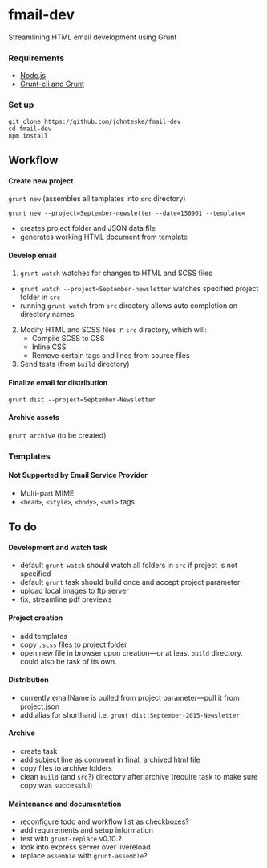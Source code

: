 # fmail-dev
Streamlining HTML email development using Grunt

### Requirements
* [Node.js](https://nodejs.org/)
* [Grunt-cli and Grunt](http://gruntjs.com/)

### Set up
```
git clone https://github.com/johnteske/fmail-dev
cd fmail-dev
npm install
```

## Workflow

#### Create new project

`grunt new` (assembles all templates into `src` directory)

`grunt new --project=September-newsletter --date=150901 --template=`
* creates project folder and JSON data file
* generates working HTML document from template

#### Develop email
1. `grunt watch` watches for changes to HTML and SCSS files
* `grunt watch --project=September-newsletter` watches specified project folder in `src`
* running `grunt watch` from `src` directory allows auto completion on directory names
2. Modify HTML and SCSS files in `src` directory, which will:
	* Compile SCSS to CSS
	* Inline CSS
	* Remove certain tags and lines from source files
3. Send tests (from `build` directory)

#### Finalize email for distribution
`grunt dist --project=September-Newsletter`

#### Archive assets
`grunt archive` (to be created)

### Templates
#### Not Supported by Email Service Provider

* Multi-part MIME
* `<head>`, `<style>`, `<body>`, `<vml>` tags

## To do

#### Development and watch task
* default `grunt watch` should watch all folders in `src` if project is not specified
* default `grunt` task should build once and accept project parameter
* upload local images to ftp server
* fix, streamline pdf previews

#### Project creation
* add templates
* copy `.scss` files to project folder
* open new file in browser upon creation—or at least `build` directory. could also be task of its own.

#### Distribution
* currently emailName is pulled from project parameter—pull it from project.json
* add alias for shorthand i.e. `grunt dist:September-2015-Newsletter`

#### Archive
* create task
* add subject line as comment in final, archived html file
* copy files to archive folders
* clean `build` (and `src`?) directory after archive (require task to make sure copy was successful)


#### Maintenance and documentation
* reconfigure todo and workflow list as checkboxes?
* add requirements and setup information
* test with `grunt-replace` v0.10.2
* look into express server over livereload
* replace `assemble` with `grunt-assemble`?
